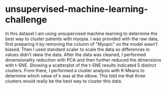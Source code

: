 # unsupervised-machine-learning-challenge
In this dataset I am using unsupervised machine learning to determine the best way to cluster patients with myopia. I was provided with the raw data, first preparing it by removing the column of "Myopic" so the model wasn't biased. Then I used standard scaler to scale the data so differences in values didn't skew the data.
After the data was cleaned, I performed dimensionality reduction with PCA and then further reduced the dimensions with t-SNE. Showing a scatterplot of the t-SNE results indicated 5 distinct clusters. 
From there, I performed a cluster analysis with K-Means to determine which value of k was at the elbow. This told me that three clusters would really be the best way to cluster this data.